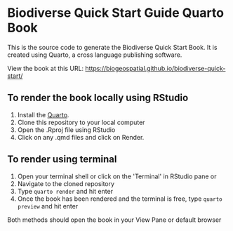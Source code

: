 # Biodiverse Quick Start Guide Quarto Book

This is the source code to generate the Biodiverse Quick Start Book. 
It is created using Quarto, a cross language publishing software.

View the book at this URL: https://biogeospatial.github.io/biodiverse-quick-start/

## To render the book locally using RStudio
1. Install the [Quarto](https://quarto.org/docs/download/).
2. Clone this repository to your local computer
3. Open the .Rproj file using RStudio
4. Click on any .qmd files and click on Render.

## To render using terminal

1. Open your terminal shell or click on the 'Terminal' in RStudio pane or 
2. Navigate to the cloned repository
3. Type `quarto render` and hit enter
4. Once the book has been rendered and the terminal is free, 
   type `quarto preview` and hit enter

Both methods should open the book in your View Pane or default browser
